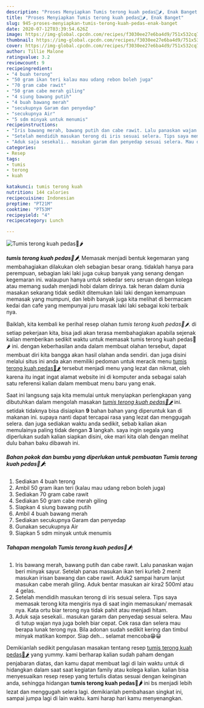 ```yaml
---
description: "Proses Menyiapkan Tumis terong kuah pedas🍆🌶, Enak Banget"
title: "Proses Menyiapkan Tumis terong kuah pedas🍆🌶, Enak Banget"
slug: 945-proses-menyiapkan-tumis-terong-kuah-pedas-enak-banget
date: 2020-07-12T03:39:54.626Z
image: https://img-global.cpcdn.com/recipes/f3030ee27e6ba4d9/751x532cq70/tumis-terong-kuah-pedas🍆🌶-foto-resep-utama.jpg
thumbnail: https://img-global.cpcdn.com/recipes/f3030ee27e6ba4d9/751x532cq70/tumis-terong-kuah-pedas🍆🌶-foto-resep-utama.jpg
cover: https://img-global.cpcdn.com/recipes/f3030ee27e6ba4d9/751x532cq70/tumis-terong-kuah-pedas🍆🌶-foto-resep-utama.jpg
author: Tillie Malone
ratingvalue: 3.2
reviewcount: 9
recipeingredient:
- "4 buah terong"
- "50 gram ikan teri kalau mau udang rebon boleh juga"
- "70 gram cabe rawit"
- "50 gram cabe merah giling"
- "4 siung bawang putih"
- "4 buah bawang merah"
- "secukupnya Garam dan penyedap"
- "secukupnya Air"
- "5 sdm minyak untuk menumis"
recipeinstructions:
- "Iris bawang merah, bawang putih dan cabe rawit. Lalu panaskan wajan beri minyak sayur. Setelah panas masukan ikan teri kurleb 2 menit masukan irisan bawang dan cabe rawit. Aduk2 sampai harum lanjut masukan cabe merah giling. Aduk bentar masukan air kira2 500ml atau 4 gelas."
- "Setelah mendidih masukan terong di iris sesuai selera. Tips saya memasak terong kita mengiris nya di saat ingin memasukan/ memasak nya. Kata ortu biar terong nya tidak pahit atau menjadi hitam."
- "Aduk saja sesekali.. masukan garam dan penyedap sesuai selera. Mau di tutup wajan nya juga boleh biar cepat. Cek rasa dan selera mau berapa lunak terong nya. Bila adonan sudah sedikit kering dan timbul minyak matikan kompor. Siap deh... selamat mencoba😁😀"
categories:
- Resep
tags:
- tumis
- terong
- kuah

katakunci: tumis terong kuah 
nutrition: 144 calories
recipecuisine: Indonesian
preptime: "PT21M"
cooktime: "PT53M"
recipeyield: "4"
recipecategory: Lunch

---
```



![Tumis terong kuah pedas🍆🌶](https://img-global.cpcdn.com/recipes/f3030ee27e6ba4d9/751x532cq70/tumis-terong-kuah-pedas🍆🌶-foto-resep-utama.jpg)

<b><i>tumis terong kuah pedas🍆🌶</i></b>, Memasak menjadi bentuk kegemaran yang membahagiakan dilakukan oleh sebagian besar orang. tidaklah hanya para perempuan, sebagian laki laki juga cukup banyak yang senang dengan kegemaran ini. walaupun hanya untuk sekedar seru seruan dengan kolega atau memang sudah menjadi hobi dalam dirinya. tak heran dalam dunia masakan sekarang tidak sedikit ditemukan laki laki dengan kemampuan memasak yang mumpuni, dan lebih banyak juga kita melihat di bermacam kedai dan cafe yang mempunyai juru masak laki laki sebagai koki terbaik nya.

Baiklah, kita kembali ke perihal resep olahan <i>tumis terong kuah pedas🍆🌶</i>. di setiap pekerjaan kita, bisa jadi akan terasa membahagiakan apabila sejenak kalian memberikan sedikit waktu untuk memasak tumis terong kuah pedas🍆🌶 ini. dengan keberhasilan anda dalam membuat olahan tersebut, dapat membuat diri kita bangga akan hasil olahan anda sendiri. dan juga disini melalui situs ini anda akan memiliki pedoman untuk meracik menu <u>tumis terong kuah pedas🍆🌶</u> tersebut menjadi menu yang lezat dan nikmat, oleh karena itu ingat ingat alamat website ini di komputer anda sebagai salah satu referensi kalian dalam membuat menu baru yang enak.




Saat ini langsung saja kita memulai untuk menyiapkan perlengkapan yang dibutuhkan dalam mengolah masakan <u><i>tumis terong kuah pedas🍆🌶</i></u> ini. setidak tidaknya bisa disiapkan <b>9</b> bahan bahan yang diperuntuk kan di makanan ini. supaya nanti dapat tercapai rasa yang lezat dan menggugah selera. dan juga sediakan waktu anda sedikit, sebab kalian akan memulainya paling tidak dengan <b>3</b> langkah. saya ingin segala yang diperlukan sudah kalian siapkan disini, oke mari kita olah dengan melihat dulu bahan baku dibawah ini.

<!--inarticleads1-->

##### Bahan pokok dan bumbu yang diperlukan untuk pembuatan Tumis terong kuah pedas🍆🌶:

1. Sediakan 4 buah terong
1. Ambil 50 gram ikan teri (kalau mau udang rebon boleh juga)
1. Sediakan 70 gram cabe rawit
1. Sediakan 50 gram cabe merah giling
1. Siapkan 4 siung bawang putih
1. Ambil 4 buah bawang merah
1. Sediakan secukupnya Garam dan penyedap
1. Gunakan secukupnya Air
1. Siapkan 5 sdm minyak untuk menumis




<!--inarticleads2-->

##### Tahapan mengolah Tumis terong kuah pedas🍆🌶:

1. Iris bawang merah, bawang putih dan cabe rawit. Lalu panaskan wajan beri minyak sayur. Setelah panas masukan ikan teri kurleb 2 menit masukan irisan bawang dan cabe rawit. Aduk2 sampai harum lanjut masukan cabe merah giling. Aduk bentar masukan air kira2 500ml atau 4 gelas.
1. Setelah mendidih masukan terong di iris sesuai selera. Tips saya memasak terong kita mengiris nya di saat ingin memasukan/ memasak nya. Kata ortu biar terong nya tidak pahit atau menjadi hitam.
1. Aduk saja sesekali.. masukan garam dan penyedap sesuai selera. Mau di tutup wajan nya juga boleh biar cepat. Cek rasa dan selera mau berapa lunak terong nya. Bila adonan sudah sedikit kering dan timbul minyak matikan kompor. Siap deh... selamat mencoba😁😀




Demikianlah sedikit pengulasan masakan tentang resep <u>tumis terong kuah pedas🍆🌶</u> yang yummy. kami berharap kalian sudah paham dengan penjabaran diatas, dan kamu dapat membuat lagi di lain waktu untuk di hidangkan dalam saat saat kegiatan family atau kolega kalian. kalian bisa menyesuaikan resep resep yang tertulis diatas sesuai dengan keinginan anda, sehingga hidangan <b>tumis terong kuah pedas🍆🌶</b> ini bs menjadi lebih lezat dan menggugah selera lagi. demikianlah pembahasan singkat ini, sampai jumpa lagi di lain waktu. kami harap hari kamu menyenangkan.
